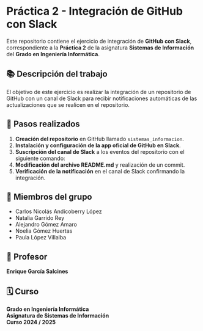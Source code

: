 # Práctica 2 - Integración de GitHub con Slack

Este repositorio contiene el ejercicio de integración de **GitHub con Slack**, correspondiente a la **Práctica 2** de la asignatura **Sistemas de Información** del **Grado en Ingeniería Informática**.

## 📚 Descripción del trabajo
El objetivo de este ejercicio es realizar la integración de un repositorio de GitHub con un canal de Slack para recibir notificaciones automáticas de las actualizaciones que se realicen en el repositorio.

## 🔗 Pasos realizados
1. **Creación del repositorio** en GitHub llamado `sistemas_informacion`.
2. **Instalación y configuración de la app oficial de GitHub en Slack**.
3. **Suscripción del canal de Slack** a los eventos del repositorio con el siguiente comando:
4. **Modificación del archivo README.md** y realización de un commit.
5. **Verificación de la notificación** en el canal de Slack confirmando la integración.

## 👥 Miembros del grupo
- Carlos Nicolás Andicoberry López
- Natalia Garrido Rey
- Alejandro Gómez Amaro
- Noelia Gómez Huertas
- Paula López Villalba

## 📌 Profesor
**Enrique García Salcines**

## 🗓 Curso
**Grado en Ingeniería Informática**  
**Asignatura de Sistemas de Información**  
**Curso 2024 / 2025**
